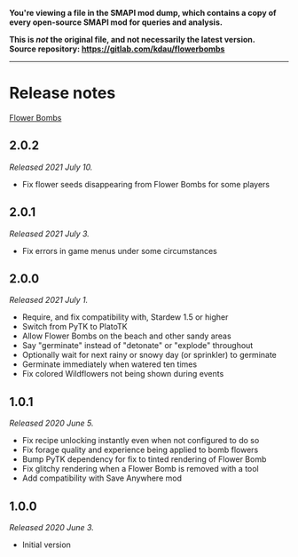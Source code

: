 **You're viewing a file in the SMAPI mod dump, which contains a copy of every open-source SMAPI mod
for queries and analysis.**

**This is _not_ the original file, and not necessarily the latest version.**  
**Source repository: https://gitlab.com/kdau/flowerbombs**

----

# Release notes

[Flower Bombs](../)

## 2.0.2

*Released 2021 July 10.*

* Fix flower seeds disappearing from Flower Bombs for some players

## 2.0.1

*Released 2021 July 3.*

* Fix errors in game menus under some circumstances

## 2.0.0

*Released 2021 July 1.*

* Require, and fix compatibility with, Stardew 1.5 or higher
* Switch from PyTK to PlatoTK
* Allow Flower Bombs on the beach and other sandy areas
* Say "germinate" instead of "detonate" or "explode" throughout
* Optionally wait for next rainy or snowy day (or sprinkler) to germinate
* Germinate immediately when watered ten times
* Fix colored Wildflowers not being shown during events

## 1.0.1

*Released 2020 June 5.*

* Fix recipe unlocking instantly even when not configured to do so
* Fix forage quality and experience being applied to bomb flowers
* Bump PyTK dependency for fix to tinted rendering of Flower Bomb
* Fix glitchy rendering when a Flower Bomb is removed with a tool
* Add compatibility with Save Anywhere mod

## 1.0.0

*Released 2020 June 3.*

* Initial version
